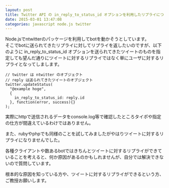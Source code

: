 ```yaml
---
layout: post
title: Twitter API の in_reply_to_status_id オプションを利用したリプライについて
date: 2015-03-01 13:47:08
categories: javascript node.js twitter
---
```

<p>Node.jsでntwitterのパッケージを利用してbotを動かそうとしています。<br>
そこでbotに送られてきたリプライに対してリプライを返したいのですが、以下のように in_reply_to_status_id オプションを送られてきたツイートのものを指定しても望んだ通りにツイートに対するリプライではなく単にユーザに対するリプライとなってしまします。</p>

```
// twitter は ntwitter のオブジェクト
// reply は送られてきたツイートのオブジェクト
twitter.updateStatus(
  "@example hoge",
  {
    in_reply_to_status_id: reply.id
  }, function(error, success){}
);
```

<p>実際にhttpで送信されるデータをconsole.log等で確認したところタイポや指定の仕方が間違えているわけではありません。</p>

<p>また、rubyやphpでも同様のことを試してみましたがやはりツイートに対するリプライになりませんでした。</p>

<p>各種クライアントや数あるbotではきちんとツイートに対するリプライができていることを考えると、何か原因があるのかもしれませんが、自分では解決できないので質問しています。</p>

<p>根本的な原因を知っている方や、ツイートに対するリプライができるという方、ご教授お願いします。</p>

